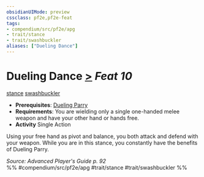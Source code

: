 ```yaml
---
obsidianUIMode: preview
cssclass: pf2e,pf2e-feat
tags:
- compendium/src/pf2e/apg
- trait/stance
- trait/swashbuckler
aliases: ["Dueling Dance"]
---
```

# Dueling Dance  [>](../../Rules/core-rulebook/chapter-9-playing-the-game.md#Actions "Single Action") *Feat 10*  
[stance](../../Rules/traits/stance.md)  [swashbuckler](../../Rules/traits/swashbuckler-apg.md)  

- **Prerequisites**: [Dueling Parry](dueling-parry-apg.md)
- **Requirements**: You are wielding only a single one-handed melee weapon and have your other hand or hands free.
- **Activity** Single Action

Using your free hand as pivot and balance, you both attack and defend with your weapon. While you are in this stance, you constantly have the benefits of Dueling Parry.

*Source: Advanced Player's Guide p. 92*  
%% #compendium/src/pf2e/apg #trait/stance #trait/swashbuckler %%